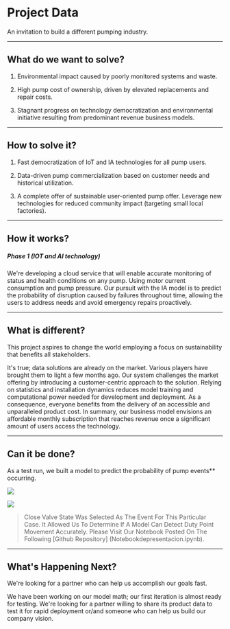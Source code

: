 # Project Data
An invitation to build a different pumping industry.

------------


## What do we want to solve?
1. Environmental impact caused by poorly monitored systems and waste.

1. High pump cost of ownership, driven by elevated replacements and repair costs.

1. Stagnant progress on technology democratization and environmental initiative resulting from predominant revenue business models. 


------------
## How to solve it?
1. Fast democratization of IoT and IA technologies for all pump users.

1. Data-driven pump commercialization based on customer needs and historical utilization.

1. A complete offer of sustainable user-oriented pump offer. Leverage new technologies for reduced community impact (targeting small local factories).

------------



## How it works?
##### Phase 1 (IOT and AI technology)

We're developing a cloud service that will enable accurate monitoring of status and health conditions on any pump. Using motor current consumption and pump pressure.
Our pursuit with the IA model is to predict the probability of disruption caused by failures throughout time, allowing the users to address needs and avoid emergency repairs proactively.


------------

## What is different?
This project aspires to change the world employing a  focus on sustainability that benefits all stakeholders.

It's true; data solutions are already on the market. Various players have brought them to light a few months ago. Our system challenges the market offering by introducing a customer-centric approach to the solution. Relying on statistics and installation dynamics reduces model training and computational power needed for development and deployment. As a consequence, everyone benefits from the delivery of an accessible and unparalleled product cost.
In summary, our business model envisions an affordable monthly subscription that reaches revenue once a significant amount of users access the technology.


------------

## Can it be done?

As a test run, we built a model to predict the probability of pump events** occurring.

![](https://github.com/dnb0512/DataProject/blob/gh-pages/line2.gif?raw=true)

![](https://github.com/dnb0512/DataProject/blob/gh-pages/line3.gif?raw=true)

>  Close Valve State Was Selected As The Event For This Particular Case. It Allowed Us To Determine If A Model Can Detect Duty Point Movement Accurately.
Please Visit Our Notebook Posted On The Following [Github Repository] (Notebookdepresentacion.ipynb). 


------------

## What's Happening Next?
We're looking for a partner who can help us accomplish our goals fast. 

We have been working on our model math; our first iteration is almost ready for testing. We're looking for a partner willing to share its product data to test it for rapid deployment or/and someone who can help us build our company vision.
